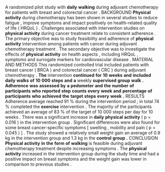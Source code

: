 A randomized pilot study with **daily** **walking** during adjuvant chemotherapy for patients with breast and colorectal cancer . BACKGROUND **Physical** **activity** during chemotherapy has been shown in several studies to reduce fatigue , improve symptoms and impact positively on health-related quality of life ( HRQoL ) . Challenges associated with intervention studies on **physical** **activity** during cancer treatment relate to consistent adherence . The primary objective was to study feasibility and adherence of **physical** **activity** intervention among patients with cancer during adjuvant chemotherapy treatment . The secondary objective was to investigate the effects of **physical** **activity** on health aspects , including HRQoL , symptoms and surrogate markers for cardiovascular disease . MATERIAL AND METHODS This randomized controlled trial included patients with breast cancer ( BRCA ) and colorectal cancer ( CRC ) during adjuvant chemotherapy **.** **The** intervention **continued** **for** **10** **weeks** **and** **included** **daily** **walks** **of** **10** **000** **steps** **and** **a** weekly **supervised** **group** **walk** **.** **Adherence** **was** **assessed** **by** **a** **pedometer** **and** **the** **number** **of** **participants** **who** **reported** **step** **counts** **every** **week** **and** **percentage** **of** **participants** **who** **achieved** **the** **target** **steps** **every** **week** **.** RESULTS Adherence average reached 91 % during the intervention period ; in total 74 % completed the **exercise** intervention . The majority of the participants achieved an average of 83 % of the target of 10 000 steps per day for 10 weeks . There was a significant increase in **daily** **physical** **activity** ( p = 0.016 ) in the intervention group . Significant differences were also found for some breast cancer-specific symptoms [ swelling , mobility and pain ( p = 0.045 ) ] . The study showed a relatively small weight gain an average of 0.9 kg in the intervention group and 1.3 kg in the **control** **group** **.** CONCLUSION **Physical** **activity** **in** **the** **form** **of** **walking** is feasible during adjuvant chemotherapy treatment despite increasing symptoms . The **physical** **activity** increased in the intervention group during the study time and had a positive impact on breast symptoms and the weight gain was lower in comparison to previous studies . 
